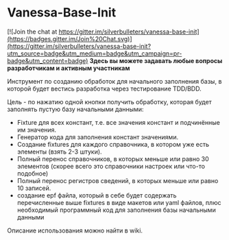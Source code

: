 ﻿# Vanessa-Base-Init

[![Join the chat at https://gitter.im/silverbulleters/vanessa-base-init](https://badges.gitter.im/Join%20Chat.svg)](https://gitter.im/silverbulleters/vanessa-base-init?utm_source=badge&utm_medium=badge&utm_campaign=pr-badge&utm_content=badge) **Здесь вы можете задавать любые вопросы разработчикам и активным участникам**

Инструмент по созданию обработок для начального заполнения базы, в которой будет вестись разработка через тестирование TDD/BDD.

Цель - по нажатию одной кнопки получить обработку, которая будет заполнять пустую базу начальными данными:
* Fixture для всех констант, т.е. все значения констант и подчинённые им значения.
* Генератор кода для заполнения констант значениями.
* Создание fixtures для каждого справочника, в котором уже есть элементы (взять 2-3 штуки).
* Полный перенос справочников, в которых меньше или равно 30 элементов (скорее всего это справочники настроек или что-то подобное)
* Полный перенос регистров сведений, в которых меньше или равно 10 записей.
* создание epf файла, который в себе будет содержать перечисленные выше fixtures в виде макетов или yaml файлов, плюс необходимый программный код для заполнения базы начальными данными 

Описание использования можно найти в wiki.
